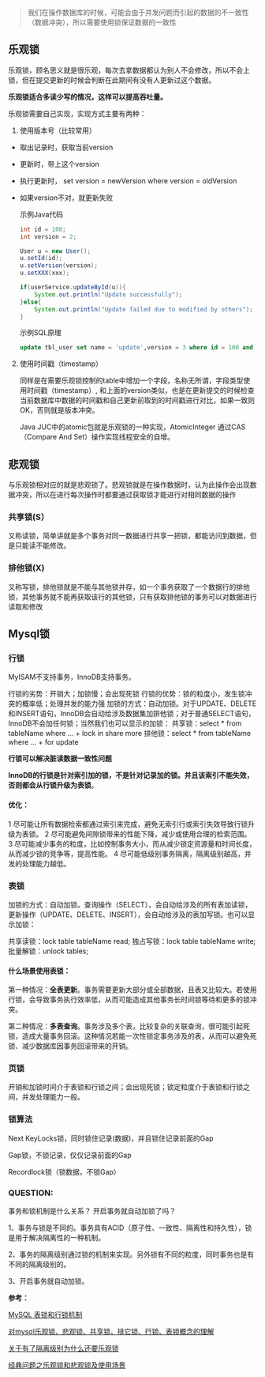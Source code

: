 > 我们在操作数据库的时候，可能会由于并发问题而引起的数据的不一致性（数据冲突），所以需要使用锁保证数据的一致性

## 乐观锁

乐观锁，顾名思义就是很乐观，每次去拿数据都认为别人不会修改，所以不会上锁，但在提交更新的时候会判断在此期间有没有人更新过这个数据。

**乐观锁适合多读少写的情况，这样可以提高吞吐量。**

乐观锁需要自己实现，实现方式主要有两种：

1. 使用版本号（比较常用）

- 取出记录时，获取当前version

- 更新时，带上这个version

- 执行更新时， set version = newVersion where version = oldVersion

- 如果version不对，就更新失败

  示例Java代码

  ```java
  int id = 100;
  int version = 2;
  
  User u = new User();
  u.setId(id);
  u.setVersion(version);
  u.setXXX(xxx);
  
  if(userService.updateById(u)){
      System.out.println("Update successfully");
  }else{
      System.out.println("Update failed due to modified by others");
  }
  ```

  示例SQL原理

  ```sql
  update tbl_user set name = 'update',version = 3 where id = 100 and version = 2
  ```

2. 使用时间戳（timestamp）

   同样是在需要乐观锁控制的table中增加一个字段，名称无所谓，字段类型使用时间戳（timestamp）, 和上面的version类似，也是在更新提交的时候检查当前数据库中数据的时间戳和自己更新前取到的时间戳进行对比，如果一致则OK，否则就是版本冲突。

   

   Java JUC中的atomic包就是乐观锁的一种实现，AtomicInteger 通过CAS（Compare And Set）操作实现线程安全的自增。

## 悲观锁

与乐观锁相对应的就是悲观锁了。悲观锁就是在操作数据时，认为此操作会出现数据冲突，所以在进行每次操作时都要通过获取锁才能进行对相同数据的操作

### 共享锁(S）

又称读锁，简单讲就是多个事务对同一数据进行共享一把锁，都能访问到数据，但是只能读不能修改。

### 排他锁(X)

又称写锁，排他锁就是不能与其他锁并存，如一个事务获取了一个数据行的排他锁，其他事务就不能再获取该行的其他锁，只有获取排他锁的事务可以对数据进行读取和修改

## Mysql锁

### 行锁

MyISAM不支持事务，InnoDB支持事务。

行锁的劣势：开销大；加锁慢；会出现死锁
行锁的优势：锁的粒度小，发生锁冲突的概率低；处理并发的能力强
加锁的方式：自动加锁。对于UPDATE、DELETE和INSERT语句，InnoDB会自动给涉及数据集加排他锁；对于普通SELECT语句，InnoDB不会加任何锁；当然我们也可以显示的加锁：
共享锁：select * from tableName where ... + lock in share more
排他锁：select * from tableName where ... + for update

**行锁可以解决脏读数据一致性问题**

**InnoDB的行锁是针对索引加的锁，不是针对记录加的锁。并且该索引不能失效，否则都会从行锁升级为表锁**。

#### 优化：

1 尽可能让所有数据检索都通过索引来完成，避免无索引行或索引失效导致行锁升级为表锁。
2 尽可能避免间隙锁带来的性能下降，减少或使用合理的检索范围。
3 尽可能减少事务的粒度，比如控制事务大小，而从减少锁定资源量和时间长度，从而减少锁的竞争等，提高性能。
4 尽可能低级别事务隔离，隔离级别越高，并发的处理能力越低。

### 表锁

加锁的方式：自动加锁。查询操作（SELECT），会自动给涉及的所有表加读锁，更新操作（UPDATE、DELETE、INSERT），会自动给涉及的表加写锁。也可以显示加锁：

共享读锁：lock table tableName read;
独占写锁：lock table tableName write;
批量解锁：unlock tables;

#### 什么场景使用表锁：

第一种情况：**全表更新**。事务需要更新大部分或全部数据，且表又比较大。若使用行锁，会导致事务执行效率低，从而可能造成其他事务长时间锁等待和更多的锁冲突。

第二种情况：**多表查询**。事务涉及多个表，比较复杂的关联查询，很可能引起死锁，造成大量事务回滚。这种情况若能一次性锁定事务涉及的表，从而可以避免死锁、减少数据库因事务回滚带来的开销。

### 页锁

开销和加锁时间介于表锁和行锁之间；会出现死锁；锁定粒度介于表锁和行锁之间，并发处理能力一般。

### 锁算法

Next KeyLocks锁，同时锁住记录(数据)，并且锁住记录前面的Gap   

Gap锁，不锁记录，仅仅记录前面的Gap

Recordlock锁（锁数据，不锁Gap）

### QUESTION:

事务和锁机制是什么关系？ 开启事务就自动加锁了吗？

1、事务与锁是不同的。事务具有ACID（原子性、一致性、隔离性和持久性），锁是用于解决隔离性的一种机制。

2、事务的隔离级别通过锁的机制来实现。另外锁有不同的粒度，同时事务也是有不同的隔离级别的。

3、开启事务就自动加锁。

**参考：**

[MySQL 表锁和行锁机制](https://segmentfault.com/a/1190000012773157)

[对mysql乐观锁、悲观锁、共享锁、排它锁、行锁、表锁概念的理解](https://blog.csdn.net/puhaiyang/article/details/72284702)

[关于有了隔离级别为什么还要乐观锁](https://blog.csdn.net/qq_21294095/article/details/84888802)

[经典问题之乐观锁和悲观锁及使用场景](https://blog.csdn.net/u010739551/article/details/81184203)